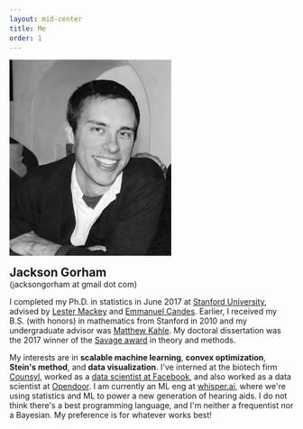 ```yaml
---
layout: mid-center
title: Me
order: 1
---
```


<div class="anchordiv">
  <div class="biocontainer">
    <div class="profile">
      <img src="/assets/img/profile.jpg" />
    </div>
    <div class="bio">
      <p>
        <b style="font-size:1.3rem;">Jackson Gorham</b> <br/>(jacksongorham at gmail dot com)
      </p>
      <p>
I completed my Ph.D. in statistics in June 2017 at <a
href="https://statistics.stanford.edu/">Stanford University</a>, advised by
<a href="http://web.stanford.edu/~lmackey/">Lester Mackey</a> and <a
href="http://statweb.stanford.edu/~candes/"> Emmanuel Candes</a>. Earlier, I
received my B.S. (with honors) in mathematics from Stanford in 2010 and my
undergraduate advisor was <a href="http://www.matthewkahle.org/">Matthew
Kahle</a>.  My doctoral dissertation was the 2017 winner of the <a
href="https://bayesian.org/project/savage-award/">Savage award</a> in theory
and methods.
      </p>
      <p>
My interests are in <b>scalable machine learning</b>, <b>convex
optimization</b>, <b>Stein's method</b>, and <b>data visualization</b>. I've
interned at the biotech firm <a href="https://www.counsyl.com/">Counsyl</a>, worked as a <a
href="https://research.facebook.com/datascience/">data scientist at
Facebook</a>, and also worked as a data scientist at <a
href="https://www.opendoor.com/">Opendoor</a>. I am currently an ML eng at
<a href="https://whisper.ai/">whisper.ai</a>, where we're using statistics
and ML to power a new generation of hearing aids. I do not think there's a
best programming language, and I'm neither a frequentist nor a Bayesian. My
preference is for whatever works best!
      </p>
    </div>
  </div>
</div>
